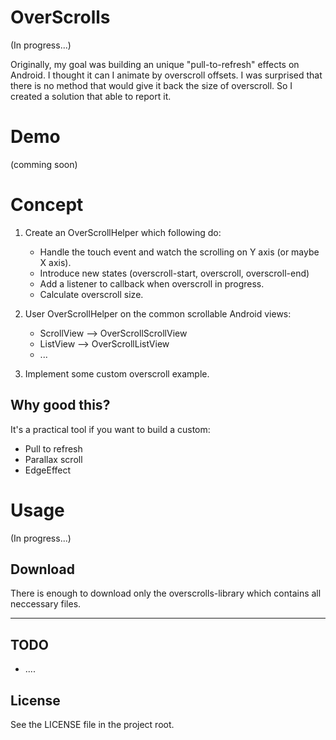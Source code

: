 # OverScrolls

(In progress...)

Originally, my goal was building an unique "pull-to-refresh" effects on Android. I thought it can I
animate by overscroll offsets. I was surprised that there is no method that would give it back
the size of overscroll. So I created a solution that able to report it.

# Demo

(comming soon)


# Concept

1. Create an OverScrollHelper which following do:
    - Handle the touch event and watch the scrolling on Y axis (or maybe X axis).
    - Introduce new states (overscroll-start, overscroll, overscroll-end)
    - Add a listener to callback when overscroll in progress.
    - Calculate overscroll size.

2. User OverScrollHelper on the common scrollable Android views:
    - ScrollView --> OverScrollScrollView
    - ListView --> OverScrollListView
    - ...

3. Implement some custom overscroll example.



## Why good this?
It's a practical tool if you want to build a custom:
- Pull to refresh
- Parallax scroll
- EdgeEffect

# Usage

(In progress...)

## Download

There is enough to download only the overscrolls-library which contains all neccessary files.

------

## TODO

- ....


## License
See the LICENSE file in the project root.